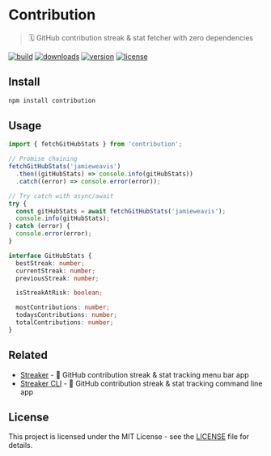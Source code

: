 # Contribution

> 🗓 GitHub contribution streak & stat fetcher with zero dependencies

[![build](https://github.com/jamieweavis/contribution/workflows/build/badge.svg)](https://github.com/jamieweavis/contribution/actions/workflows/build.yml)
[![downloads](https://img.shields.io/npm/dt/contribution.svg)](https://npmjs.com/package/contribution)
[![version](https://img.shields.io/npm/v/contribution.svg)](https://github.com/jamieweavis/contribution/releases)
[![license](https://img.shields.io/badge/license-MIT-blue.svg)](https://github.com/jamieweavis/contribution/blob/main/LICENSE)

## Install

```sh
npm install contribution
```

## Usage

```javascript
import { fetchGitHubStats } from 'contribution';

// Promise chaining
fetchGitHubStats('jamieweavis')
  .then((gitHubStats) => console.info(gitHubStats))
  .catch((error) => console.error(error));

// Try catch with async/await
try {
  const gitHubStats = await fetchGitHubStats('jamieweavis');
  console.info(gitHubStats);
} catch (error) {
  console.error(error);
}
```

```typescript
interface GitHubStats {
  bestStreak: number;
  currentStreak: number;
  previousStreak: number;

  isStreakAtRisk: boolean;

  mostContributions: number;
  todaysContributions: number;
  totalContributions: number;
}
```

## Related

- [Streaker](https://github.com/jamieweavis/streaker) - 🐙 GitHub contribution streak & stat tracking menu bar app
- [Streaker CLI](https://github.com/jamieweavis/streaker-cli) - 🐙 GitHub contribution streak & stat tracking command line app

## License

This project is licensed under the MIT License - see the [LICENSE](LICENSE) file for details.
